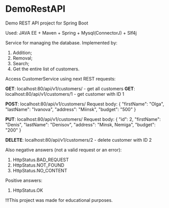 # DemoRestAPI
Demo REST API project for Spring Boot

Used: JAVA EE + Maven + Spring + Mysql(ConnectorJ) + Slf4j


Service for managing the database.
Implemented by:
1. Addition;
2. Removal;
3. Search;
4. Get the entire list of customers.



Access CustomerService using next REST requests:

<b>GET</b>: localhost:80/api/v1/customers/ - get all customers 
<b>GET</b>: localhost:80/api/v1/customers/1 - get customer with ID 1

<b>POST</b>: localhost:80/api/v1/customers/ 
Request body: { "firstName": "Olga", "lastName": "Ivanova", "address": "Miinsk", "budget": "500" }

<b>PUT</b>: localhost:80/api/v1/customers/ 
Request body: { "id": 2, "firstName": "Denis", "lastName": "Denisov", "address": "Minsk, Nemiga", "budget": "200" }

<b>DELETE</b>: localhost:80/api/v1/customers/2 - delete customer with ID 2


Also negative answers (not a valid request or an error):
1. HttpStatus.BAD_REQUEST
2. HttpStatus.NOT_FOUND
3. HttpStatus.NO_CONTENT

Positive answers:
1. HttpStatus.OK

!!!This project was made for educational purposes.

